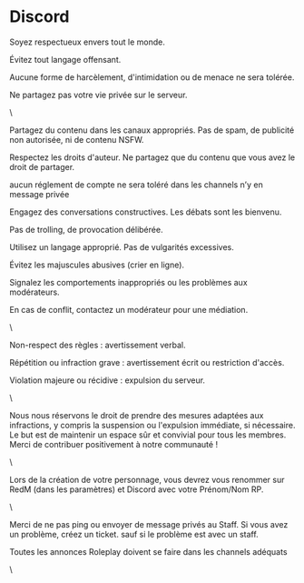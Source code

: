 # Discord

Soyez respectueux envers tout le monde.

Évitez tout langage offensant.

Aucune forme de harcèlement, d'intimidation ou de menace ne sera tolérée.

Ne partagez pas votre vie privée sur le serveur.

\


Partagez du contenu dans les canaux appropriés. Pas de spam, de publicité non autorisée, ni de contenu NSFW.

Respectez les droits d'auteur. Ne partagez que du contenu que vous avez le droit de partager.

aucun réglement de compte ne sera toléré dans les channels n’y en message privée

Engagez des conversations constructives. Les débats sont les bienvenu.

Pas de trolling, de provocation délibérée.

Utilisez un langage approprié. Pas de vulgarités excessives.

Évitez les majuscules abusives (crier en ligne).

Signalez les comportements inappropriés ou les problèmes aux modérateurs.

En cas de conflit, contactez un modérateur pour une médiation.

\


Non-respect des règles : avertissement verbal.

Répétition ou infraction grave : avertissement écrit ou restriction d'accès.

Violation majeure ou récidive : expulsion du serveur.

\


Nous nous réservons le droit de prendre des mesures adaptées aux infractions, y compris la suspension ou l'expulsion immédiate, si nécessaire. Le but est de maintenir un espace sûr et convivial pour tous les membres. Merci de contribuer positivement à notre communauté !

\


&#x20;

Lors de la création de votre personnage, vous devrez vous renommer sur RedM (dans les paramètres) et Discord avec votre Prénom/Nom RP.

\


Merci de ne pas ping ou envoyer de message privés au Staff. Si vous avez un problème, créez un ticket. sauf si le problème est avec un staff.

Toutes les annonces Roleplay doivent se faire dans les channels adéquats

\

